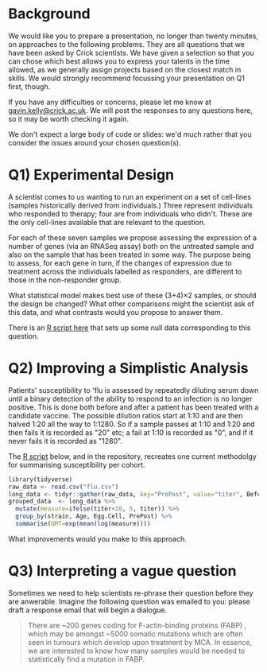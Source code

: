 # Background

We would like you to prepare a presentation, no longer than twenty
minutes, on approaches to the following problems. They are all
questions that we have been asked by Crick scientists. We have given a
selection so that you can chose which best allows you to express your
talents in the time allowed, as we generally assign projects based on
the closest match in skills. We would strongly recommend focussing
your presentation on Q1 first, though.

If you have any difficulties or concerns, please let me know at
gavin.kelly@crick.ac.uk. We will post the responses to any questions
here, so it may be worth checking it again.

We don't expect a large body of code or slides: we'd much rather that
you consider the issues around your chosen question(s).

# Q1) Experimental Design 
A scientist comes to us wanting to run an experiment on a set of
cell-lines (samples historically derived from individuals.)  Three
represent individuals who responded to therapy; four are from
individuals who didn't. These are the only cell-lines available that
are relevant to the question.

For each of these seven samples we propose assessing the expression of
a number of genes (via an RNASeq assay) both on the untreated sample
and also on the sample that has been treated in some way. The purpose
being to assess, for each gene in turn, if the changes of expression
due to treatment across the individuals labelled as responders, are
different to those in the non-responder group.

What statistical model makes best use of these (3+4)×2
samples, or should the design be changed? What other comparisons might
the scientist ask of this data, and what contrasts would you propose
to answer them. 

There is an [R script here](q1.r) that sets up some null data
corresponding to this question.


# Q2) Improving a Simplistic Analysis
Patients' susceptibility to 'flu is assessed by repeatedly diluting
serum down until a binary detection of the ability to respond to an
infection is no longer positive.  This is done both before and after
a patient has been treated with a candidate vaccine. The possible
dilution ratios start at 1:10 and are then halved 1:20 all the way to
1:1280. So if a sample passes at 1:10 and 1:20 and then fails it is
recorded as "20" etc; a fail at 1:10 is recorded as "0", and if it never
fails it is recorded as "1280".

The [R script](q2.r) below, and in the repository, recreates one
current methodolgy for summarising susceptibility per cohort.

``` R
library(tidyverse)
raw_data <- read.csv("flu.csv")
long_data <- tidyr::gather(raw_data, key="PrePost", value="titer", Before, After)
grouped_data  <- long_data %>%
  mutate(measure=ifelse(titer<10, 5, titer)) %>%
  group_by(strain, Age, Egg.Cell, PrePost) %>%
  summarise(GMT=exp(mean(log(measure))))
```
What improvements would you make to this approach.

# Q3) Interpreting a vague question

Sometimes we need to help scientists re-phrase their question before they
are anwerable. Imagine the following question was emailed to you:
please draft a response email that will begin a dialogue.

> There are ~200 genes coding for F-actin-binding proteins (FABP) ,
> which may be amongst ~5000 somatic mutations which are often seen in
> tumours which develop upon treatment by MCA. In essence, we are
> interested to know how many samples would be needed to
> statistically find a mutation in FABP.
